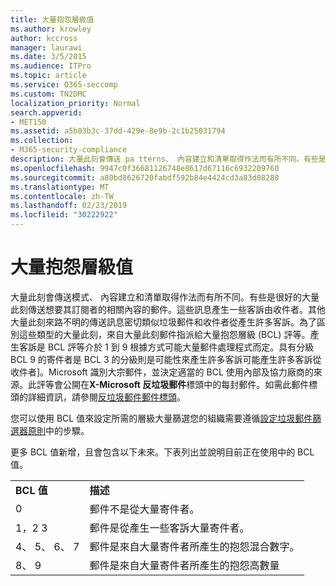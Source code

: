 ```yaml
---
title: 大量抱怨層級值
ms.author: krowley
author: kccross
manager: laurawi
ms.date: 3/5/2015
ms.audience: ITPro
ms.topic: article
ms.service: O365-seccomp
ms.custom: TN2DMC
localization_priority: Normal
search.appverid:
- MET150
ms.assetid: a5b03b3c-37dd-429e-8e9b-2c1b25031794
ms.collection:
- M365-security-compliance
description: 大量此刻會傳送 pa tterns、 內容建立和清單取得作法而有所不同。有些是很好的大量此刻傳送想要其訂閱者的相關內容的郵件。這些訊息產生一些客訴由收件者。其他大量此刻來路不明的傳送訊息密切類似垃圾郵件和收件者從產生許多客訴。為了區別這些類型的大量此刻，來自大量此刻郵件指派給大量抱怨層級 (BCL) 評等。產生客訴是 BCL 評等介於 1 到 9 根據方式可能大量郵件處理程式而定。具有分級 BCL 9 的寄件者是 BCL 3 的分級則是可能性來產生許多客訴可能產生許多客訴從收件者]。Microsoft 識別大宗郵件，並決定適當的 BCL 使用內部及協力廠商的來源。此評等會公開在 X-Microsoft 反垃圾郵件標頭中的每封郵件。如需此郵件標頭的詳細資訊，請參閱反垃圾郵件郵件標頭。
ms.openlocfilehash: 9947c0f36681126748e8617d67116c6932209760
ms.sourcegitcommit: a80bd8626720fabdf592b84e4424cd3a83d08280
ms.translationtype: MT
ms.contentlocale: zh-TW
ms.lasthandoff: 02/23/2019
ms.locfileid: "30222922"
---
```

# <a name="bulk-complaint-level-values"></a>大量抱怨層級值

大量此刻會傳送模式、 內容建立和清單取得作法而有所不同。有些是很好的大量此刻傳送想要其訂閱者的相關內容的郵件。這些訊息產生一些客訴由收件者。其他大量此刻來路不明的傳送訊息密切類似垃圾郵件和收件者從產生許多客訴。為了區別這些類型的大量此刻，來自大量此刻郵件指派給大量抱怨層級 (BCL) 評等。產生客訴是 BCL 評等介於 1 到 9 根據方式可能大量郵件處理程式而定。具有分級 BCL 9 的寄件者是 BCL 3 的分級則是可能性來產生許多客訴可能產生許多客訴從收件者]。Microsoft 識別大宗郵件，並決定適當的 BCL 使用內部及協力廠商的來源。此評等會公開在**X-Microsoft 反垃圾郵件**標頭中的每封郵件。如需此郵件標頭的詳細資訊，請參閱[反垃圾郵件郵件標頭](anti-spam-message-headers.md)。 
  
您可以使用 BCL 值來設定所需的層級大量篩選您的組織需要遵循[設定垃圾郵件篩選器原則](configure-your-spam-filter-policies.md)中的步驟。
  
更多 BCL 值新增，且會包含以下未來。下表列出並說明目前正在使用中的 BCL 值。
  
|||
|:-----|:-----|
|**BCL 值** <br/> |**描述** <br/> |
|0  <br/> |郵件不是從大量寄件者。  <br/> |
|1，2 3  <br/> |郵件是從產生一些客訴大量寄件者。  <br/> |
|4、 5、 6、 7  <br/> |郵件是來自大量寄件者所產生的抱怨混合數字。  <br/> |
|8、 9  <br/> |郵件是來自大量寄件者所產生的抱怨高數量  <br/> |
   


